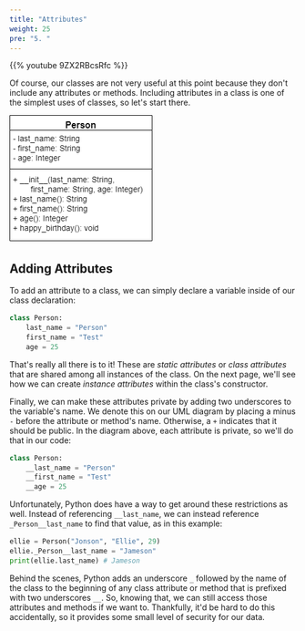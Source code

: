 ```yaml
---
title: "Attributes"
weight: 25
pre: "5. "
---
```

{{% youtube 9ZX2RBcsRfc %}}

Of course, our classes are not very useful at this point because they don't include any attributes or methods. Including attributes in a class is one of the simplest uses of classes, so let's start there.

![Person UML Diagram](../../../images/2/2.17.p.4.personuml.png)

## Adding Attributes

To add an attribute to a class, we can simply declare a variable inside of our class declaration:

```python
class Person:
    last_name = "Person"
    first_name = "Test"
    age = 25
```

That's really all there is to it! These are _static attributes_ or _class attributes_ that are shared among all instances of the class. On the next page, we'll see how we can create _instance attributes_ within the class's constructor.

Finally, we can make these attributes private by adding two underscores to the variable's name. We denote this on our UML diagram by placing a minus `-` before the attribute or method's name. Otherwise, a `+` indicates that it should be public. In the diagram above, each attribute is private, so we'll do that in our code:

```python
class Person:
    __last_name = "Person"
    __first_name = "Test"
    __age = 25
```

Unfortunately, Python does have a way to get around these restrictions as well. Instead of referencing `__last_name`, we can instead reference `_Person__last_name` to find that value, as in this example:

```python
ellie = Person("Jonson", "Ellie", 29)
ellie._Person__last_name = "Jameson"
print(ellie.last_name) # Jameson
```

Behind the scenes, Python adds an underscore `_` followed by the name of the class to the beginning of any class attribute or method that is prefixed with two underscores `__`. So, knowing that, we can still access those attributes and methods if we want to. Thankfully, it'd be hard to do this accidentally, so it provides some small level of security for our data. 
